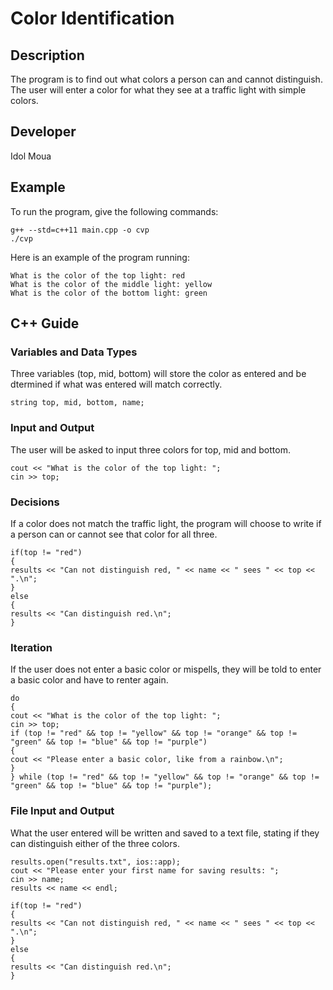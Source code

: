 # Color Identification

## Description

The program is to find out what colors a person can and cannot distinguish. The user will enter a color for what they see at a traffic light with simple colors.

## Developer

Idol Moua

## Example

To run the program, give the following commands:

```
g++ --std=c++11 main.cpp -o cvp
./cvp
```

Here is an example of the program running:

```
What is the color of the top light: red
What is the color of the middle light: yellow
What is the color of the bottom light: green
```

## C++ Guide

### Variables and Data Types

Three variables (top, mid, bottom) will store the color as entered and be dtermined if what was entered will match correctly. 

    string top, mid, bottom, name;

### Input and Output

The user will be asked to input three colors for top, mid and bottom.

    cout << "What is the color of the top light: ";
    cin >> top;

### Decisions

If a color does not match the traffic light, the program will choose to write if a person can or cannot see that color for all three.

    if(top != "red")
    {
    results << "Can not distinguish red, " << name << " sees " << top << ".\n";
    }
    else
    {
    results << "Can distinguish red.\n";
    }

### Iteration

If the user does not enter a basic color or mispells, they will be told to enter a basic color and have to renter again. 

    do
    {
    cout << "What is the color of the top light: ";
    cin >> top;
    if (top != "red" && top != "yellow" && top != "orange" && top != "green" && top != "blue" && top != "purple")
    {
    cout << "Please enter a basic color, like from a rainbow.\n";
    }
    } while (top != "red" && top != "yellow" && top != "orange" && top != "green" && top != "blue" && top != "purple");

### File Input and Output

What the user entered will be written and saved to a text file, stating if they can distinguish either of the three colors.

    results.open("results.txt", ios::app);
    cout << "Please enter your first name for saving results: ";
    cin >> name;
    results << name << endl;

    if(top != "red")
    {
    results << "Can not distinguish red, " << name << " sees " << top << ".\n";
    }
    else
    {
    results << "Can distinguish red.\n";
    }